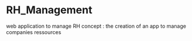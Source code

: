 # RH_Management
web application to manage RH
concept : the creation of an app to manage companies ressources 
